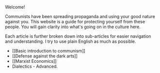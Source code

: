 Welcome!

Communists have been spreading propaganda and using your good nature against you. This website is a guide for protecting yourself from these people. You will gain clarity into what's going on in the culture here.

Each article is further broken down into sub-articles for easier navigation and understanding.
I try to use plain English as much as possible.

- [[Basic introduction to communism]]
- [[Defense against the dark arts]]
- [[Marxist Economics]]
- Dialectics - Advanced.